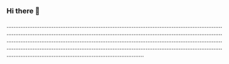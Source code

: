 ### Hi there 👋

...............................................................................................................................................................................................................................................................................................................................................................................................................................................................................................................................................................................................